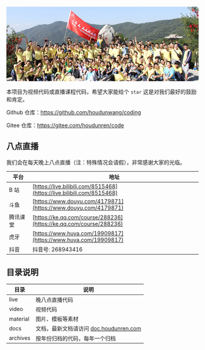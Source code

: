 ![IMG_7099](./assets/IMG_7099.JPG)

本项目为视频代码或直播课程代码，希望大家能给个 `star` 这是对我们最好的鼓励和肯定。

Github 仓库：https://github.com/houdunwang/coding

Gitee 仓库：https://gitee.com/houdunren/code

## 八点直播

我们会在每天晚上八点直播（注：特殊情况会请假），非常感谢大家的光临。

| 平台     | 地址                                                                   |
| -------- | ---------------------------------------------------------------------- |
| B 站     | [https://live.bilibili.com/8515468](https://live.bilibili.com/8515468) |
| 斗鱼     | [https://www.douyu.com/4179871](https://www.douyu.com/4179871)         |
| 腾讯课堂 | [https://ke.qq.com/course/288236](https://ke.qq.com/course/288236)     |
| 虎牙     | [https://www.huya.com/19909817](https://www.huya.com/19909817)         |
| 抖音     | 抖音号: 268943416                                                      |

## 目录说明

| 目录     | 说明                                                               |
| -------- | ------------------------------------------------------------------ |
| live     | 晚八点直播代码                                                     |
| video    | 视频代码                                                           |
| material | 图片、模板等素材                                                   |
| docs     | 文档，最新文档请访问 [doc.houdunren.com](http://doc.houdunren.com) |
| archives | 按年份归档的代码，每年一个归档                                     |
